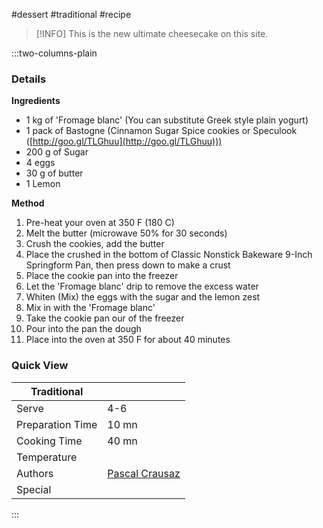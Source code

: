 #dessert #traditional #recipe

> [!INFO]
> This is the new ultimate cheesecake on this site.

:::two-columns-plain

### Details
**Ingredients**

- 1 kg of 'Fromage blanc' (You can substitute Greek style plain yogurt)
- 1 pack of Bastogne (Cinnamon Sugar Spice cookies or Speculook ([http://goo.gl/TLGhuu](http://goo.gl/TLGhuu)))
- 200 g of Sugar
- 4 eggs
- 30 g of butter
- 1 Lemon


**Method**

1. Pre-heat your oven at 350 F (180 C)
2. Melt the butter (microwave 50% for 30 seconds)
3. Crush the cookies, add the butter
4. Place the crushed in the bottom of Classic Nonstick Bakeware 9-Inch Springform Pan, then press down to make a crust
5. Place the cookie pan into the freezer
6. Let the 'Fromage blanc' drip to remove the excess water
7. Whiten (Mix) the eggs with the sugar and the lemon zest
8. Mix in with the 'Fromage blanc'
9. Take the cookie pan our of the freezer
10. Pour into the pan the dough
11. Place into the oven at 350 F for about 40 minutes



### Quick View
| Traditional      |                                                |
| ---------------- | ---------------------------------------------- |
| Serve            | 4-6                                            |
| Preparation Time | 10 mn                                          |
| Cooking Time     | 40 mn                                          |
| Temperature      |                                                |
| Authors          | [Pascal Crausaz](mailto:pascal@askpascal.com)  |
| Special          |                                                |

:::

